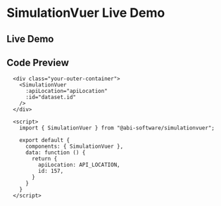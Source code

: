 # SimulationVuer Live Demo

## Live Demo

<div class="demo-map-container">
  <div class="demo-map-container-inner">
    <ClientOnly>
      <SimulationVuer
        :apiLocation="apiLocation"
        :id="id"
      />
    </ClientOnly>
  </div>
</div>

<script setup>
import { defineClientComponent } from "vitepress";
import "./demo-styles.css";

const SimulationVuer = defineClientComponent(() => {
  return import("../src/components/SimulationVuer.vue");
})
</script>

<script>
export default {
  data: function() {
    return {
      apiLocation: import.meta.env.VITE_API_LOCATION,
      id: 157,
    };
  }
}
</script>

## Code Preview

```js-vue
  <div class="your-outer-container">
    <SimulationVuer
      :apiLocation="apiLocation"
      :id="dataset.id"
    />
  </div>

  <script>
    import { SimulationVuer } from "@abi-software/simulationvuer";

    export default {
      components: { SimulationVuer },
      data: function () {
        return {
          apiLocation: API_LOCATION,
          id: 157,
        }
      }
    }
  </script>
```
